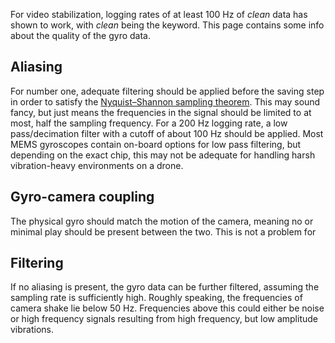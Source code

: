 For video stabilization, logging rates of at least 100 Hz of _clean_ data has shown to work, with _clean_ being the keyword. This page contains some info about the quality of the gyro data.

## Aliasing
For number one, adequate filtering should be applied before the saving step in order to satisfy the [Nyquist–Shannon sampling theorem](https://en.wikipedia.org/wiki/Nyquist%E2%80%93Shannon_sampling_theorem). This may sound fancy, but just means the frequencies in the signal should be limited to at most, half the sampling frequency. For a 200 Hz logging rate, a low pass/decimation filter with a cutoff of about 100 Hz should be applied. Most MEMS gyroscopes contain on-board options for low pass filtering, but depending on the exact chip, this may not be adequate for handling harsh vibration-heavy environments on a drone.


## Gyro-camera coupling
The physical gyro should match the motion of the camera, meaning no or minimal play should be present between the two. This is not a problem for 

## Filtering
If no aliasing is present, the gyro data can be further filtered, assuming the sampling rate is sufficiently high. Roughly speaking, the frequencies of camera shake lie below 50 Hz. Frequencies above this could either be noise or high frequency signals resulting from high frequency, but low amplitude vibrations. 